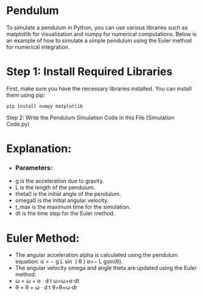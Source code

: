 <h1>Pendulum</h1>
<p>To simulate a pendulum in Python, you can use various libraries such as matplotlib for visualization and numpy for numerical computations. Below is an example of how to simulate a simple pendulum using the Euler method for numerical integration.</p>

<h1>Step 1: Install Required Libraries</h1>
<p>First, make sure you have the necessary libraries installed. You can install them using pip:</p>

```pip install numpy matplotlib```

<span>Step 2: Write the Pendulum Simulation Code in this File (Simulation Code.py)</span>


<h1>Explanation:</h1>

- <h3>Parameters:</h3>

<ul>
  <li>g is the acceleration due to gravity.</li>
  <li>L is the length of the pendulum.</li>
  <li>theta0 is the initial angle of the pendulum.</li>
  <li>omega0 is the initial angular velocity.</li>
  <li>t_max is the maximum time for the simulation.</li>
  <li>dt is the time step for the Euler method.</li>
</ul>

<h1>Euler Method:</h1>

<ul>
  <li>The angular acceleration alpha is calculated using the pendulum equation: 
α
=
−
g
L
sin
⁡
(
θ
)
α=− 
L
g
​
 sin(θ).</li>
  <li>The angular velocity omega and angle theta are updated using the Euler method:</li>
  <li>ω
=
ω
+
α
⋅
d
t
ω=ω+α⋅dt</li>
  <li>θ
=
θ
+
ω
⋅
d
t
θ=θ+ω⋅dt</li>
</ul>
